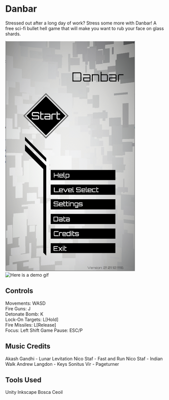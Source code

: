 # Danbar

Stressed out after a long day of work? Stress some more with Danbar! A free sci-fi bullet hell game that will make you want to rub your face on glass shards.

![](https://github.com/USBtheKey/Game-Danbar_v1.0/blob/main/Demo/Demo_MainMenu.PNG)
![Here is a demo gif](https://github.com/USBtheKey/Game-Danbar_v1.0/blob/main/Demo/Danbar.gif)


## Controls

Movements: WASD  
Fire Guns: J  
Detonate Bomb: K  
Lock-On Targets: L[Hold]  
Fire Missiles: L[Release]  
Focus: Left Shift
Game Pause: ESC/P

## Music Credits

Akash Gandhi - Lunar Levitation
Nico Staf - Fast and Run
Nico Staf - Indian Walk
Andrew Langdon - Keys
Sonitus Vir - Pageturner

## Tools Used

Unity
Inkscape
Bosca Ceoil
